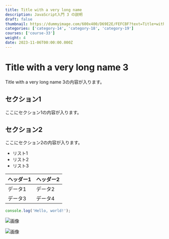 ```yaml
---
title: Title with a very long name
description: JavaScript入門 3 の説明
draft: false
thumbnail: https://dummyimage.com/600x400/D69E2E/FEFCBF?text=Title+with+a+very+long+name
categories: ['category-14', 'category-18', 'category-19']
courses: ['course-33']
weight: 4
date: 2023-11-06T00:00:00.000Z
---
```


# Title with a very long name 3

Title with a very long name 3の内容が入ります。

## セクション1
ここにセクション1の内容が入ります。

## セクション2
ここにセクション2の内容が入ります。

- リスト1
- リスト2
- リスト3

| ヘッダー1 | ヘッダー2 |
| --------- | --------- |
| データ1   | データ2   |
| データ3   | データ4   |

```javascript
console.log('Hello, world!');
```


![画像](https://dummyimage.com/320x180/2D3748/F5F7FA?text=Title+with+a+very+long+name+3)

![画像](https://dummyimage.com/640x360/1A202C/EDF2F7?text=Title+with+a+very+long+name+3)